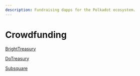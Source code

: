 ```yaml
---
description: Fundraising dapps for the Polkadot ecosystem.
---
```


# Crowdfunding

[BrightTreasury](https://treasury.bright.dev/?networkId=polkadot)

[DoTreasury](https://www.dotreasury.com/dot)

[Subsquare](https://polkadot.subsquare.io/treasury/proposals)

